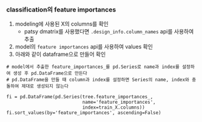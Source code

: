 ### classification의 feature importances

1. modeling에 사용된 X의 columns를 확인
   - patsy dmatrix를 사용했다면 `.design_info.column_names` api를 사용하여 추출
1. model의 `feature importances` api를 사용하여 values 확인
1. 아래와 같이 dataframe으로 만들어 확인

```
# model에서 추출한 feature_importances_를 pd.Series로 name과 index를 설정하여 생성 후 pd.DataFrame으로 만든다
# pd.DataFrame을 만들 때 column과 index를 설정하면 Series의 name, index와 충돌하여 제대로 생성되지 않는다

fi = pd.DataFrame(pd.Series(tree.feature_importances_,
                            name='feature_importances',
                            index=train_X.columns))
fi.sort_values(by='feature_importances', ascending=False)
```
